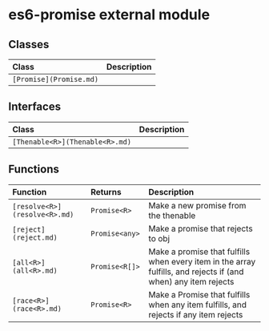 # es6-promise external module


## Classes

| Class	   |  Description |
|:-------------|:---------------|
| `[Promise](Promise.md)`     |  |



## Interfaces

| Class	   |  Description |
|:-------------|:---------------|
| `[Thenable<R>](Thenable<R>.md)`     |   |



## Functions

| Function	   | Returns | Description |
|:-------------|:------|:---------------|
| `[resolve<R>](resolve<R>.md)` |`Promise<R> `   | Make a new promise from the thenable  |
| `[reject](reject.md)` |`Promise<any> `   | Make a promise that rejects to obj  |
| `[all<R>](all<R>.md)` |`Promise<R[]> `   | Make a promise that fulfills when every item in the array fulfills, and rejects if (and when) any item rejects  |
| `[race<R>](race<R>.md)` |`Promise<R> `   | Make a Promise that fulfills when any item fulfills, and rejects if any item rejects  |


